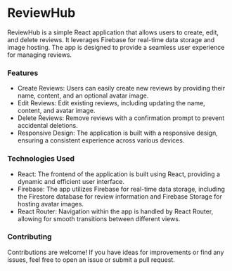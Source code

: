 # ReviewHub
ReviewHub is a simple React application that allows users to create, edit, and delete reviews. It leverages Firebase for real-time data storage and image hosting. The app is designed to provide a seamless user experience for managing reviews.
### Features
- Create Reviews: Users can easily create new reviews by providing their name, content, and an optional avatar image.
- Edit Reviews: Edit existing reviews, including updating the name, content, and avatar image.
- Delete Reviews: Remove reviews with a confirmation prompt to prevent accidental deletions.
- Responsive Design: The application is built with a responsive design, ensuring a consistent experience across various devices.
### Technologies Used
- React: The frontend of the application is built using React, providing a dynamic and efficient user interface.
- Firebase: The app utilizes Firebase for real-time data storage, including the Firestore database for review information and Firebase Storage for hosting avatar images.
- React Router: Navigation within the app is handled by React Router, allowing for smooth transitions between different views.
### Contributing
Contributions are welcome! If you have ideas for improvements or find any issues, feel free to open an issue or submit a pull request.
